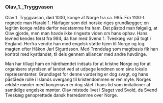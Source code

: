 ### Olav_1._Tryggvason


Olav 1. Tryggvason, død 1000, konge af Norge fra ca. 995. Fra 1100-t. regnede man Harald 1. Hårfager som det norske riges grundlægger; en legitim konge måtte derfor nedstamme fra ham. Det påstod man følgelig, at Olav gjorde, men man havde ikke ringeste viden om hans ophav. Hans levned kendes først fra 994, da han med Svend 1. Tveskæg var på togt i England. Herfra vendte han med engelsk støtte hjem til Norge og tog magten efter Håkon Jarl Sigurdsson. Med Trøndelag som magtbasis fik han kontrol med kystlandet, til dels gennem alliancer med andre høvdinge.

Man har tillagt ham en hårdhændet indsats for at kristne Norge og for at organisere styrelsen af landet ved at udpege lendmen som sine lokale repræsentanter. Grundlaget for denne vurdering er dog svagt, og hans påståede rolle i Islands overgang til kristendommen er ren myte. Norges ældste mønter med kongenavn er dog slået i hans tid som imitationer af samtidige engelske mønter. Olav mistede livet i Slaget ved Svold, da Svend Tveskæg genoprettede dansk herredømme over Norge.